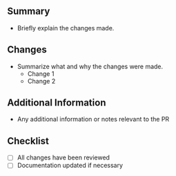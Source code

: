 ## Summary

- Briefly explain the changes made.

## Changes

- Summarize what and why the changes were made.
  - Change 1
  - Change 2

## Additional Information

- Any additional information or notes relevant to the PR

## Checklist

- [ ] All changes have been reviewed
- [ ] Documentation updated if necessary
